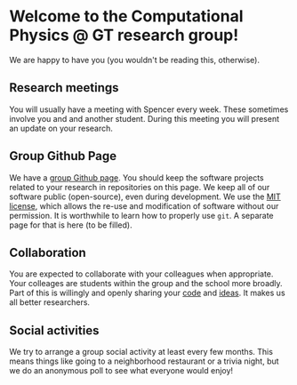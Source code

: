 
# Welcome to the Computational Physics @ GT research group!

We are happy to have you (you wouldn't be reading this, otherwise).

## Research meetings

You will usually have a meeting with Spencer every week. 
These sometimes involve you and and another student.
During this meeting you will present an update on your research.

## Group Github Page

We have a [group Github page](https://github.com/comp-physics).
You should keep the software projects related to your research in repositories on this page.
We keep all of our software public (open-source), even during development.
We use the [MIT license](https://opensource.org/licenses/MIT), which allows the re-use and modification of software without our permission.
It is worthwhile to learn how to properly use `git`. 
A separate page for that is here (to be filled).

## Collaboration

You are expected to collaborate with your colleagues when appropriate. 
Your colleages are students within the group and the school more broadly.
Part of this is willingly and openly sharing your [code](https://opensource.google/docs/why/) and [ideas](https://www.ted.com/talks/steven_johnson_where_good_ideas_come_from?language=en).
It makes us all better researchers.

## Social activities

We try to arrange a group social activity at least every few months. 
This means things like going to a neighborhood restaurant or a trivia night, but we do an anonymous poll to see what everyone would enjoy!
